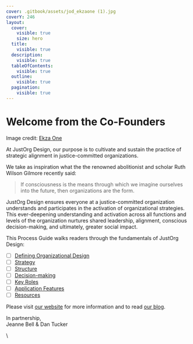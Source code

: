 ```yaml
---
cover: .gitbook/assets/jod_ekzaone (1).jpg
coverY: 246
layout:
  cover:
    visible: true
    size: hero
  title:
    visible: true
  description:
    visible: true
  tableOfContents:
    visible: true
  outline:
    visible: true
  pagination:
    visible: true
---
```


# Welcome from the Co-Founders

Image credit: [Ekza One](https://www.instagram.com/ekzaone/?hl=en)



At JustOrg Design, our purpose is to cultivate and sustain the practice of strategic alignment in justice-committed organizations.

We take as inspiration what the the renowned abolitionist and scholar Ruth Wilson Gilmore recently said:

> If consciousness is the means through which we imagine ourselves into the future, then organizations are the form.



JustOrg Design ensures everyone at a justice-committed organization understands and participates in the activation of organizational strategies. This ever-deepening understanding and activation across all functions and levels of the organization nurtures shared leadership, alignment, conscious decision-making, and ultimately, greater social impact.

This Process Guide walks readers through the fundamentals of JustOrg Design:

* [ ] [Defining Organizational Design ](defining-organizational-design.md)
* [ ] [Strategy](strategy.md)&#x20;
* [ ] [Structure](structure.md)&#x20;
* [ ] [Decision-making](decision-making.md)&#x20;
* [ ] [Key Roles](key-roles.md)&#x20;
* [ ] [Application Features](application-features.md)&#x20;
* [ ] [Resources](resources.md)

Please visit [our website](https://www.justorgdesign.com) for more information and to read [our blog](https://www.justorgdesign.com/blog).



In partnership,\
Jeanne Bell  & Dan Tucker

\
